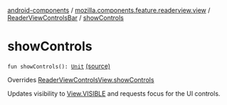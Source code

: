 [android-components](../../index.md) / [mozilla.components.feature.readerview.view](../index.md) / [ReaderViewControlsBar](index.md) / [showControls](./show-controls.md)

# showControls

`fun showControls(): `[`Unit`](https://kotlinlang.org/api/latest/jvm/stdlib/kotlin/-unit/index.html) [(source)](https://github.com/mozilla-mobile/android-components/blob/master/components/feature/readerview/src/main/java/mozilla/components/feature/readerview/view/ReaderViewControlsBar.kt#L102)

Overrides [ReaderViewControlsView.showControls](../-reader-view-controls-view/show-controls.md)

Updates visibility to [View.VISIBLE](#) and requests focus for the UI controls.

